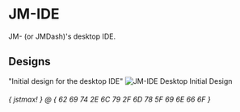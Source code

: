 # JM-IDE
JM- (or JMDash)'s desktop IDE.

## Designs
"Initial design for the desktop IDE"
![JM-IDE Desktop Initial Design](https://github.com/user-attachments/assets/53ae7dcd-b518-490a-a780-ffca7de78403)

###### { jstmax! } @ { 62 69 74 2E 6C 79 2F 6D 78 5F 69 6E 66 6F }

